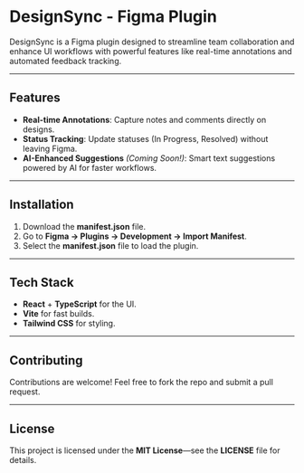 # DesignSync - Figma Plugin  

DesignSync is a Figma plugin designed to streamline team collaboration and enhance UI workflows with powerful features like real-time annotations and automated feedback tracking.  

---

## Features  

- **Real-time Annotations**: Capture notes and comments directly on designs.  
- **Status Tracking**: Update statuses (In Progress, Resolved) without leaving Figma.  
- **AI-Enhanced Suggestions** *(Coming Soon!)*: Smart text suggestions powered by AI for faster workflows.  

---

## Installation  

1. Download the **manifest.json** file.  
2. Go to **Figma → Plugins → Development → Import Manifest**.  
3. Select the **manifest.json** file to load the plugin.  

---

## Tech Stack  

- **React** + **TypeScript** for the UI.  
- **Vite** for fast builds.  
- **Tailwind CSS** for styling.  

---

## Contributing  

Contributions are welcome! Feel free to fork the repo and submit a pull request.  

---

## License  

This project is licensed under the **MIT License**—see the **LICENSE** file for details. 
